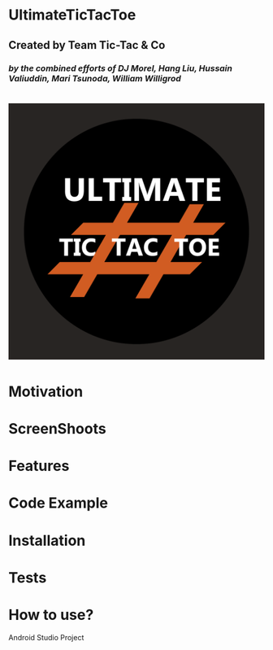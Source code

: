 # **UltimateTicTacToe**
## Created by Team Tic-Tac & Co
### *by the combined efforts of DJ Morel, Hang Liu, Hussain Valiuddin, Mari Tsunoda, William Willigrod*
# ![UltimateTicTacToe](app/src/main/res/drawable/ultimatettt_logo.png)

# Motivation

# ScreenShoots

# Features

# Code Example

# Installation

# Tests

# How to use?


Android Studio Project
